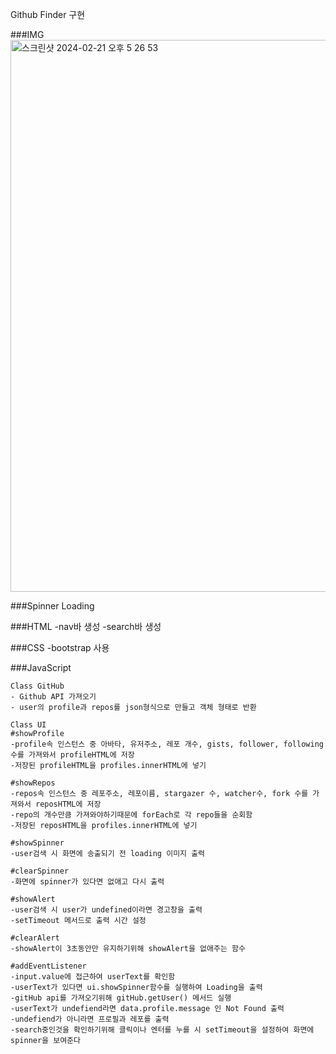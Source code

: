 Github Finder 구현

###IMG
<img width="883" alt="스크린샷 2024-02-21 오후 5 26 53" src="https://github.com/immyeong/js-github-finder/assets/62759873/96ad2524-fd84-40a7-8b37-81869d443ef7">

###Spinner Loading

###HTML
    -nav바 생성
    -search바 생성

###CSS
    -bootstrap 사용

###JavaScript

    Class GitHub
    - Github API 가져오기
    - user의 profile과 repos를 json형식으로 만들고 객체 형태로 반환

    Class UI
    #showProfile
    -profile속 인스턴스 중 아바타, 유저주소, 레포 개수, gists, follower, following 수를 가져와서 profileHTML에 저장
    -저장된 profileHTML을 profiles.innerHTML에 넣기

    #showRepos
    -repos속 인스턴스 중 레포주소, 레포이름, stargazer 수, watcher수, fork 수를 가져와서 reposHTML에 저장
    -repo의 개수만큼 가져와야하기때문에 forEach로 각 repo들을 순회함
    -저장된 reposHTML을 profiles.innerHTML에 넣기

    #showSpinner
    -user검색 시 화면에 송출되기 전 loading 이미지 출력

    #clearSpinner
    -화면에 spinner가 있다면 없애고 다시 출력

    #showAlert
    -user검색 시 user가 undefined이라면 경고창을 출력
    -setTimeout 메서드로 출력 시간 설정

    #clearAlert
    -showAlert이 3초동안만 유지하기위해 showAlert을 없애주는 함수

    #addEventListener
    -input.value에 접근하여 userText를 확인함
    -userText가 있다면 ui.showSpinner함수를 실행하여 Loading을 출력
    -gitHub api를 가져오기위해 gitHub.getUser() 메서드 실행
    -userText가 undefiend라면 data.profile.message 인 Not Found 출력
    -undefiend가 아니라면 프로필과 레포를 출력
    -search중인것을 확인하기위해 클릭이나 엔터를 누를 시 setTimeout을 설정하여 화면에 spinner을 보여준다
